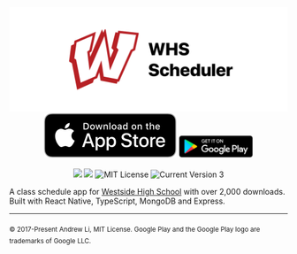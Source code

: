 <p align="center">
  <img src="./assets/logo.png" />
  <a href="https://apps.apple.com/us/app/whs-scheduler/id1298249748"><img src="./assets/ios-download.svg" /></a>
  <a href='https://play.google.com/store/apps/details?id=com.li357.whs&hl=en_US&pcampaignid=MKT-Other-global-all-co-prtnr-py-PartBadge-Mar2515-1'><img alt='Get it on Google Play' src="./assets/android-download.png" height="40" /></a>
  <br />
  <br />
  <a href="https://travis-ci.org/Li357/WHS.svg?branch=master"><img src="https://travis-ci.org/Li357/WHS.svg?branch=master" /></a>
  <a href="https://coveralls.io/github/Li357/WHS?branch=master"><img src="https://coveralls.io/repos/github/Li357/WHS/badge.svg?branch=master" /></a>
  <img alt="MIT License" src="https://img.shields.io/github/license/Li357/whs">
  <img alt="Current Version 3" src="https://img.shields.io/badge/version-3.0-informational">
</p>

A class schedule app for [Westside High School](https://whs.westside66.org/) with over 2,000 downloads. Built with React Native, TypeScript, MongoDB and Express.

---

<sub>© 2017-Present Andrew Li, MIT License. Google Play and the Google Play logo are trademarks of Google LLC.</sub>
